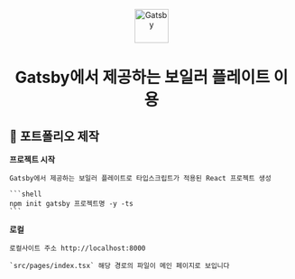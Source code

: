<p align="center">
    <img alt="Gatsby" src="https://www.gatsbyjs.com/Gatsby-Monogram.svg" width="60" />
</p>
<h1 align="center">
  Gatsby에서 제공하는 보일러 플레이트 이용
</h1>

## 📘 포트폴리오 제작

**프로젝트 시작**

    Gatsby에서 제공하는 보일러 플레이트로 타입스크립트가 적용된 React 프로젝트 생성 

    ```shell
    npm init gatsby 프로젝트명 -y -ts
    ```

<!-- 2.  **Start developing.**

    Navigate into your new site’s directory and start it up.

    ```shell
    cd my-gatsby-site/
    npm run develop
    ``` -->

**로컬**

    로컬사이트 주소 http://localhost:8000

    `src/pages/index.tsx` 해당 경로의 파일이 메인 페이지로 보입니다

